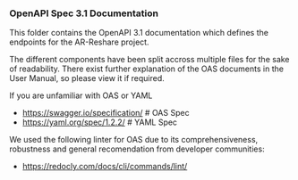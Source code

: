 ### OpenAPI Spec 3.1 Documentation

This folder contains the OpenAPI 3.1 documentation which defines the endpoints
for the AR-Reshare project.

The different components have been split accross multiple files for the sake 
of readability. There exist further explanation of the OAS documents in the
User Manual, so please view it if required.

If you are unfamiliar with OAS or YAML
- https://swagger.io/specification/  # OAS Spec
- https://yaml.org/spec/1.2.2/ # YAML Spec

We used the following linter for OAS due to its comprehensiveness, robustness
and general recomendation from developer communities:

- https://redocly.com/docs/cli/commands/lint/


